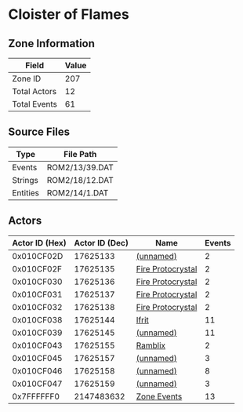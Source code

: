 # Cloister of Flames

## Zone Information

| Field        |   Value |
|--------------|---------|
| Zone ID      |     207 |
| Total Actors |      12 |
| Total Events |      61 |

## Source Files

| Type     | File Path      |
|----------|----------------|
| Events   | ROM2/13/39.DAT |
| Strings  | ROM2/18/12.DAT |
| Entities | ROM2/14/1.DAT  |

## Actors

| Actor ID (Hex)   |   Actor ID (Dec) | Name                                                       |   Events |
|------------------|------------------|------------------------------------------------------------|----------|
| 0x010CF02D       |         17625133 | [(unnamed)](./17625133/)                                   |        2 |
| 0x010CF02F       |         17625135 | [Fire Protocrystal](./17625135%20-%20Fire%20Protocrystal/) |        2 |
| 0x010CF030       |         17625136 | [Fire Protocrystal](./17625136%20-%20Fire%20Protocrystal/) |        2 |
| 0x010CF031       |         17625137 | [Fire Protocrystal](./17625137%20-%20Fire%20Protocrystal/) |        2 |
| 0x010CF032       |         17625138 | [Fire Protocrystal](./17625138%20-%20Fire%20Protocrystal/) |        2 |
| 0x010CF038       |         17625144 | [Ifrit](./17625144%20-%20Ifrit/)                           |       11 |
| 0x010CF039       |         17625145 | [(unnamed)](./17625145/)                                   |       11 |
| 0x010CF043       |         17625155 | [Ramblix](./17625155%20-%20Ramblix/)                       |        2 |
| 0x010CF045       |         17625157 | [(unnamed)](./17625157/)                                   |        3 |
| 0x010CF046       |         17625158 | [(unnamed)](./17625158/)                                   |        8 |
| 0x010CF047       |         17625159 | [(unnamed)](./17625159/)                                   |        3 |
| 0x7FFFFFF0       |       2147483632 | [Zone Events](./Zone%20Events/)                            |       13 |